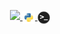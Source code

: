 <p align="center">
<a href='https://twitter.com/ciovlici'>
  <img width="70%" src='https://github-readme-stats.vercel.app/api?username=ionsor&show_icons=true&theme=graywhite&hide_border=true'/>
  <img align="center" height="20" alt="Languages and Tools:" src='https://raw.githubusercontent.com/github/explore/80688e429a7d4ef2fca1e82350fe8e3517d3494d/topics/python/python.png'/>
  <img align="center"  height="20" src='https://raw.githubusercontent.com/github/explore/80688e429a7d4ef2fca1e82350fe8e3517d3494d/topics/terminal/terminal.png'/>
  <!--<img width="70%" src='https://github-readme-stats.vercel.app/api/top-langs/?username=ionsor&layout=compact&theme=graywhite&hide_border=true'/>-->
</a>
</p>

<!--
**ionsor/ionsor** is a ✨ _special_ ✨ repository because its `README.md` (this file) appears on your GitHub profile.

Here are some ideas to get you started:

- 🔭 I’m currently working on ...
- 🌱 I’m currently learning ...
- 👯 I’m looking to collaborate on ...
- 🤔 I’m looking for help with ...
- 💬 Ask me about ...
- 📫 How to reach me: ...
- 😄 Pronouns: ...
- ⚡ Fun fact: ...
-->
